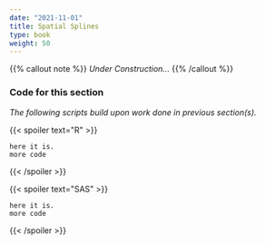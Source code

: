 ```yaml
---
date: "2021-11-01"
title: Spatial Splines
type: book
weight: 50
---
```



{{% callout note %}}
*Under Construction...*
{{% /callout %}}


### Code for this section

*The following scripts build upon work done in previous section(s).* 

{{< spoiler text="R" >}}
```
here it is.
more code
``` 
{{< /spoiler >}}

{{< spoiler text="SAS" >}}
```
here it is.
more code
``` 
{{< /spoiler >}}

